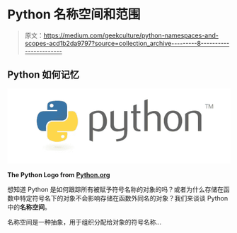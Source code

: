 # Python 名称空间和范围

> 原文：<https://medium.com/geekculture/python-namespaces-and-scopes-acd1b2da9797?source=collection_archive---------8----------------------->

## Python 如何记忆

![](img/d92275d5ba76a2ddc7b08785b7f05749.png)

**The Python Logo from** [**Python.org**](https://www.python.org/community/logos/)

想知道 Python 是如何跟踪所有被赋予符号名称的对象的吗？或者为什么存储在函数中特定符号名下的对象不会影响存储在函数外同名的对象？我们来谈谈 Python 中的**名称空间**。

名称空间是一种抽象，用于组织分配给对象的符号名称…
